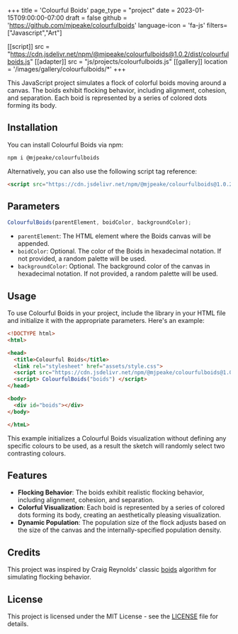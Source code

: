 +++
title = 'Colourful Boids'
page_type = "project"
date = 2023-01-15T09:00:00-07:00
draft = false
github = 'https://github.com/mjpeake/colourfulboids'
language-icon = 'fa-js'
filters=["Javascript","Art"]

[[script]]
  src = "https://cdn.jsdelivr.net/npm/@mjpeake/colourfulboids@1.0.2/dist/colourfulboids.js"
[[adapter]]
  src = "js/projects/colourfulboids.js"
[[gallery]]
  location = '/images/gallery/colourfulboids/*'
+++

This JavaScript project simulates a flock of colorful boids moving around a canvas. The boids exhibit flocking behavior, including alignment, cohesion, and separation. Each boid is represented by a series of colored dots forming its body.

## Installation

You can install Colourful Boids via npm:
```bash
npm i @mjpeake/colourfulboids
```

Alternatively, you can also use the following script tag reference:
```html
<script src="https://cdn.jsdelivr.net/npm/@mjpeake/colourfulboids@1.0.2/dist/colourfulboids.js"></script>
```

## Parameters

```javascript
ColourfulBoids(parentElement, boidColor, backgroundColor);
```

- `parentElement`: The HTML element where the Boids canvas will be appended.
- `boidColor`: Optional. The color of the Boids in hexadecimal notation. If not provided, a random palette will be used.
- `backgroundColor`: Optional. The background color of the canvas in hexadecimal notation. If not provided, a random palette will be used.

## Usage

To use Colourful Boids in your project, include the library in your HTML file and initialize it with the appropriate parameters. Here's an example:

```html {linenos=inline}
<!DOCTYPE html>
<html>

<head>
  <title>Colourful Boids</title>
  <link rel="stylesheet" href="assets/style.css">
  <script src="https://cdn.jsdelivr.net/npm/@mjpeake/colourfulboids@1.0.2/dist/colourfulboids.js"></script>
  <script> ColourfulBoids("boids") </script>
</head>

<body>
  <div id="boids"></div>
</body>

</htmL>
```

This example initializes a Colourful Boids visualization without defining any specific colours to be used, as a result the sketch will randomly select two contrasting colours.

## Features

- **Flocking Behavior**: The boids exhibit realistic flocking behavior, including alignment, cohesion, and separation.
- **Colorful Visualization**: Each boid is represented by a series of colored dots forming its body, creating an aesthetically pleasing visualization.
- **Dynamic Population**: The population size of the flock adjusts based on the size of the canvas and the internally-specified population density.

## Credits

This project was inspired by Craig Reynolds' classic [boids](https://www.red3d.com/cwr/boids/) algorithm for simulating flocking behavior.

## License

This project is licensed under the MIT License - see the [LICENSE](https://github.com/mjpeake/colourfulboids/blob/main/LICENSE) file for details.